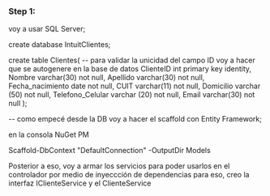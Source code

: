 ﻿### Step 1:
voy a usar SQL Server;

create database IntuitClientes;

create table Clientes(
-- para validar la unicidad del campo ID voy a hacer que se autogenere en la base de datos
ClienteID int primary key identity,
Nombre varchar(30) not null,
Apellido varchar(30) not null,
Fecha_nacimiento date not null,
CUIT varchar(11) not null,
Domicilio varchar (50) not null,
Telefono_Celular varchar (20) not null,
Email varchar(30) not null
);

-- como empecé desde la DB voy a hacer el scaffold con Entity Framework;

en la consola NuGet PM

Scaffold-DbContext "DefaultConnection" -OutputDir Models

Posterior a eso, voy a armar los servicios para poder usarlos en el controlador por medio de inyeccción de dependencias
para eso, creo la interfaz IClienteService y el ClienteService



